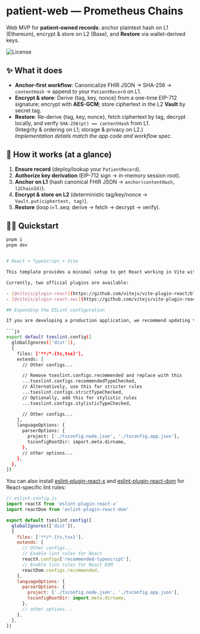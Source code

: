 # patient-web — Prometheus Chains
Web MVP for **patient-owned records**: anchor plaintext hash on L1 (Ethereum), encrypt & store on L2 (Base), and **Restore** via wallet-derived keys.

![License](https://img.shields.io/badge/license-Apache--2.0-blue)

## ✨ What it does
- **Anchor-first workflow**: Canonicalize FHIR JSON → SHA-256 → `contentHash` → append to your `PatientRecord` on L1.  
- **Encrypt & store**: Derive {tag, key, nonce} from a one-time EIP-712 signature; encrypt with **AES-GCM**; store ciphertext in the L2 **Vault** by secret tag.  
- **Restore**: Re-derive {tag, key, nonce}, fetch ciphertext by tag, decrypt locally, and verify `SHA-256(pt) == contentHash` from L1.  
  (Integrity & ordering on L1; storage & privacy on L2.)  
  _Implementation details match the app code and workflow spec._  

## 🧭 How it works (at a glance)
1) **Ensure record** (deploy/lookup your `PatientRecord`).  
2) **Authorize key derivation** (EIP-712 sign → in-memory session root).  
3) **Anchor on L1** (hash canonical FHIR JSON → `anchor(contentHash, l2ChainId)`).  
4) **Encrypt & store on L2** (deterministic tag/key/nonce → `Vault.put(ciphertext, tag)`).  
5) **Restore** (loop i=1..seq: derive → fetch → decrypt → verify).

## 🧑‍💻 Quickstart
```bash
pnpm i
pnpm dev


# React + TypeScript + Vite

This template provides a minimal setup to get React working in Vite with HMR and some ESLint rules.

Currently, two official plugins are available:

- [@vitejs/plugin-react](https://github.com/vitejs/vite-plugin-react/blob/main/packages/plugin-react) uses [Babel](https://babeljs.io/) for Fast Refresh
- [@vitejs/plugin-react-swc](https://github.com/vitejs/vite-plugin-react/blob/main/packages/plugin-react-swc) uses [SWC](https://swc.rs/) for Fast Refresh

## Expanding the ESLint configuration

If you are developing a production application, we recommend updating the configuration to enable type-aware lint rules:

```js
export default tseslint.config([
  globalIgnores(['dist']),
  {
    files: ['**/*.{ts,tsx}'],
    extends: [
      // Other configs...

      // Remove tseslint.configs.recommended and replace with this
      ...tseslint.configs.recommendedTypeChecked,
      // Alternatively, use this for stricter rules
      ...tseslint.configs.strictTypeChecked,
      // Optionally, add this for stylistic rules
      ...tseslint.configs.stylisticTypeChecked,

      // Other configs...
    ],
    languageOptions: {
      parserOptions: {
        project: ['./tsconfig.node.json', './tsconfig.app.json'],
        tsconfigRootDir: import.meta.dirname,
      },
      // other options...
    },
  },
])
```

You can also install [eslint-plugin-react-x](https://github.com/Rel1cx/eslint-react/tree/main/packages/plugins/eslint-plugin-react-x) and [eslint-plugin-react-dom](https://github.com/Rel1cx/eslint-react/tree/main/packages/plugins/eslint-plugin-react-dom) for React-specific lint rules:

```js
// eslint.config.js
import reactX from 'eslint-plugin-react-x'
import reactDom from 'eslint-plugin-react-dom'

export default tseslint.config([
  globalIgnores(['dist']),
  {
    files: ['**/*.{ts,tsx}'],
    extends: [
      // Other configs...
      // Enable lint rules for React
      reactX.configs['recommended-typescript'],
      // Enable lint rules for React DOM
      reactDom.configs.recommended,
    ],
    languageOptions: {
      parserOptions: {
        project: ['./tsconfig.node.json', './tsconfig.app.json'],
        tsconfigRootDir: import.meta.dirname,
      },
      // other options...
    },
  },
])
```
